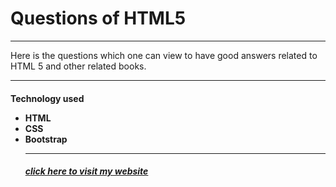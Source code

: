 <H1>Questions of HTML5</h1>
<hr>
<p>Here is the questions which one can view to have good answers related to HTML 5 and other related books.
<hr>
<h4>
Technology used

<ul>
<li>
HTML

<br>
<li>
CSS

<br>
<li>
Bootstrap
<hr>
<h5>
  <a href="https://hisidd.github.io/Chapter1/" target="_blank">click here to visit my website</a>
